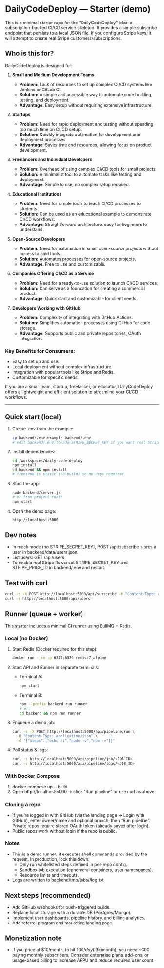 # DailyCodeDeploy — Starter (demo)

This is a minimal starter repo for the "DailyCodeDeploy" idea: a subscription-backed CI/CD service skeleton. It provides a simple subscribe endpoint that persists to a local JSON file. If you configure Stripe keys, it will attempt to create real Stripe customers/subscriptions.

## Who is this for?

DailyCodeDeploy is designed for:

1. **Small and Medium Development Teams**

   - **Problem:** Lack of resources to set up complex CI/CD systems like Jenkins or GitLab CI.
   - **Solution:** A simple and accessible way to automate code building, testing, and deployment.
   - **Advantage:** Easy setup without requiring extensive infrastructure.

2. **Startups**

   - **Problem:** Need for rapid deployment and testing without spending too much time on CI/CD setup.
   - **Solution:** Quickly integrate automation for development and deployment processes.
   - **Advantage:** Saves time and resources, allowing focus on product development.

3. **Freelancers and Individual Developers**

   - **Problem:** Overhead of using complex CI/CD tools for small projects.
   - **Solution:** A minimalist tool to automate tasks like testing and deployment.
   - **Advantage:** Simple to use, no complex setup required.

4. **Educational Institutions**

   - **Problem:** Need for simple tools to teach CI/CD processes to students.
   - **Solution:** Can be used as an educational example to demonstrate CI/CD workflows.
   - **Advantage:** Straightforward architecture, easy for beginners to understand.

5. **Open-Source Developers**

   - **Problem:** Need for automation in small open-source projects without access to paid tools.
   - **Solution:** Automates processes for open-source projects.
   - **Advantage:** Free to use and customizable.

6. **Companies Offering CI/CD as a Service**

   - **Problem:** Need for a ready-to-use solution to launch CI/CD services.
   - **Solution:** Can serve as a foundation for creating a commercial product.
   - **Advantage:** Quick start and customizable for client needs.

7. **Developers Working with GitHub**

   - **Problem:** Complexity of integrating with GitHub Actions.
   - **Solution:** Simplifies automation processes using GitHub for code storage.
   - **Advantage:** Supports public and private repositories, OAuth integration.

### Key Benefits for Consumers:

- Easy to set up and use.
- Local deployment without complex infrastructure.
- Integration with popular tools like Stripe and Redis.
- Customizable for specific needs.

If you are a small team, startup, freelancer, or educator, DailyCodeDeploy offers a lightweight and efficient solution to streamline your CI/CD workflows.

---

## Quick start (local)

1. Create .env from the example:

   ```bash
   cp backend/.env.example backend/.env
   # edit backend/.env to add STRIPE_SECRET_KEY if you want real Stripe
   ```

2. Install dependencies:

   ```bash
   cd /workspaces/daily-code-deploy
   npm install
   cd backend && npm install
   # frontend is static (no build) so no deps required
   ```

3. Start the app:

   ```bash
   node backend/server.js
   # or from project root:
   npm start
   ```

4. Open the demo page:

   ```
   http://localhost:5000
   ```

## Dev notes

- In mock mode (no STRIPE_SECRET_KEY), POST /api/subscribe stores a user in backend/data/users.json.
- List users: GET /api/users
- To enable real Stripe flows: set STRIPE_SECRET_KEY and STRIPE_PRICE_ID in backend/.env and restart.

## Test with curl

```bash
curl -s -X POST http://localhost:5000/api/subscribe -H "Content-Type: application/json" -d '{"email":"alice@example.com"}'
curl -s http://localhost:5000/api/users
```

## Runner (queue + worker)

This starter includes a minimal CI runner using BullMQ + Redis.

### Local (no Docker)

1. Start Redis (Docker required for this step):

   ```bash
   docker run --rm -p 6379:6379 redis:7-alpine
   ```

2. Start API and Runner in separate terminals:

   - Terminal A:

     ```bash
     npm start
     ```

   - Terminal B:

     ```bash
     npm --prefix backend run runner
     # or:
     cd backend && npm run runner
     ```

3. Enqueue a demo job:

   ```bash
   curl -s -X POST http://localhost:5000/api/pipeline/run \
     -H "Content-Type: application/json" \
     -d '{"steps":["echo hi","node -v","npm -v"]}'
   ```

4. Poll status & logs:

   ```bash
   curl -s http://localhost:5000/api/pipeline/job/<JOB_ID>
   curl -s http://localhost:5000/api/pipeline/logs/<JOB_ID>
   ```

### With Docker Compose

1. docker compose up --build
2. Open http://localhost:5000 → click “Run pipeline” or use curl as above.

### Cloning a repo

- If you’re logged in with GitHub (via the landing page → Login with GitHub), enter owner/name and optional branch, then “Run pipeline”. Private repos require stored OAuth token (already saved after login).
- Public repos work without login if the repo is public.

### Notes

- This is a demo runner; it executes shell commands provided by the request. In production, lock this down:
  - Only run whitelisted steps defined in per-repo config.
  - Sandbox job execution (ephemeral containers, user namespaces).
  - Resource limits and timeouts.
- Logs are written to backend/tmp/jobs/<jobId>/log.txt

## Next steps (recommended)

- Add GitHub webhooks for push-triggered builds.
- Replace local storage with a durable DB (Postgres/Mongo).
- Implement user dashboards, pipeline history, and billing analytics.
- Add referral program and marketing landing page.

## Monetization note

- If you price at $10/month, to hit $100/day (~$3k/month), you need ~300 paying monthly subscribers. Consider enterprise plans, add-ons, or usage-based billing to increase ARPU and reduce required user count.